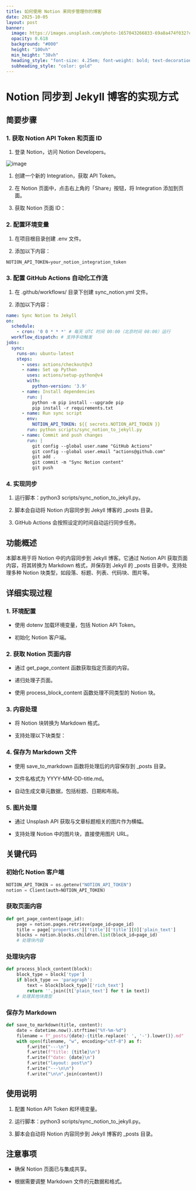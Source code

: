 ```yaml
---
title: 如何使用 Notion 来同步管理你的博客
date: 2025-10-05
layout: post
banner:
  image: https://images.unsplash.com/photo-1657043266833-69a8a474f032?crop=entropy&cs=tinysrgb&fit=max&fm=jpg&ixid=M3w2OTIwMzJ8MHwxfHJhbmRvbXx8fHx8fHx8fDE3NTk2MzgxOTN8&ixlib=rb-4.1.0&q=80&w=1080
  opacity: 0.618
  background: "#000"
  height: "100vh"
  min_height: "38vh"
  heading_style: "font-size: 4.25em; font-weight: bold; text-decoration: underline"
  subheading_style: "color: gold"
---
```


# Notion 同步到 Jekyll 博客的实现方式

## 简要步骤

### 1. 获取 Notion API Token 和页面 ID

1. 登录 Notion，访问 Notion Developers。

![image](https://prod-files-secure.s3.us-west-2.amazonaws.com/a7a0cc5a-89b9-4cda-8686-1fba0ca52f40/d19c1afe-dea5-4312-9333-786b0ba83054/image.png?X-Amz-Algorithm=AWS4-HMAC-SHA256&X-Amz-Content-Sha256=UNSIGNED-PAYLOAD&X-Amz-Credential=ASIAZI2LB466RUPSH7K3%2F20251005%2Fus-west-2%2Fs3%2Faws4_request&X-Amz-Date=20251005T042312Z&X-Amz-Expires=3600&X-Amz-Security-Token=IQoJb3JpZ2luX2VjENH%2F%2F%2F%2F%2F%2F%2F%2F%2F%2FwEaCXVzLXdlc3QtMiJHMEUCIQC2PFwq%2Fh3Zjed8FvVSLyv%2FZ0biVj570qqAwL18ioBG%2BAIgJBxX3ivMezm1LlLKgQeEMLKtMvBOD445lzFH6V6UBz4q%2FwMIaRAAGgw2Mzc0MjMxODM4MDUiDOr1WXHBIGk7aGsqWSrcA3qzXw3usdTCwGt%2FyDoJj3XzNSuNljwjzZE5DgVWzHVaXjF9Ym1D2Bz0w63cvHr%2BGoYBgvcb37ILrfVf4Darx73wVoJS%2FH6AfsYpunDdvfxGa2TEV%2F5f%2FIHmHlxxddVFTsa1HUh8KKuL72xako74zCzyiomeaNpUMMHie8a6yUhANKTCfw4M6ih32v0zMGI4hHHEZINAPPWcIhfgQ8QwFxK40q1Rpn2B%2FA1o9UJI4Bopk%2FhwmQECE3pc9ILrNMFyYAwXRckhHu2dOGNhgto%2Bg%2FSEPp53RGAhXtUXKDuioTIXiMlieZj%2B6%2BFb%2BqihFSIPmM%2B5QJbB3VsVsJWDI3JPcLQsaOHmUiYYwPc8KCzbDB4gjcEYArnk1YmPzm%2F8ICZi64TnfHhuSpkAK3HPGqwaCslXGoxW7j7L9nhd3E%2FYfwMmsQZOrknb6u%2F3MU6nJcuiTnJuvK3yNrvuJTco2UAL0GKIespT9KQUssj3CQ8vSQukEzoJhD1LS5sedaUeU6CJ%2F4I5Ad6lYs%2FS5mSQvx6mWw%2FdvryQ2QMwaeaPAqyphQrBXM4qBroAF1BgayqQ3akE4Nilk6GY2Gq9Su6B3ZdlBOE2dZXZklDhn68vR822h3dBmR%2BHm2McZ5poz%2B1RMKD1hscGOqUBey8fHQsXYPE%2FT48rS4SzS6OX4k45Iixrh9wqOFRC36EI3Wv1kTeh3qFrOBe8NCmaKaeof2787K25uBCitN%2FaZIgxMLR73zN4JLdrIUR50FCvL4%2BrOI2Sdto4I5cOwJ24bmWLCYENuluCAEKBVIu0tunhjHPnmEYWA18tgT7UPx1XlZD%2FUAx2zB%2FUHJu0mRk8hgrn8vjr6CuN66PrZWDTHBjCcDGa&X-Amz-Signature=02577422993f9d6c786982b04e820f929aa095694ef30b91535718ac195b6a82&X-Amz-SignedHeaders=host&x-amz-checksum-mode=ENABLED&x-id=GetObject)

1. 创建一个新的 Integration，获取 API Token。

1. 在 Notion 页面中，点击右上角的「Share」按钮，将 Integration 添加到页面。

1. 获取 Notion 页面 ID：


### 2. 配置环境变量

1. 在项目根目录创建 .env 文件。

1. 添加以下内容：

```javascript
NOTION_API_TOKEN=your_notion_integration_token
```

### 3. 配置 GitHub Actions 自动化工作流

1. 在 .github/workflows/ 目录下创建 sync_notion.yml 文件。

1. 添加以下内容：

```yaml
name: Sync Notion to Jekyll
on:
  schedule:
    - cron: '0 0 * * *' # 每天 UTC 时间 00:00（北京时间 08:00）运行
  workflow_dispatch: # 支持手动触发
jobs:
  sync:
    runs-on: ubuntu-latest
    steps:
      - uses: actions/checkout@v3
      - name: Set up Python
        uses: actions/setup-python@v4
        with:
          python-version: '3.9'
      - name: Install dependencies
        run: |
          python -m pip install --upgrade pip
          pip install -r requirements.txt
      - name: Run sync script
        env:
          NOTION_API_TOKEN: ${{ secrets.NOTION_API_TOKEN }}
        run: python scripts/sync_notion_to_jekyll.py
      - name: Commit and push changes
        run: |
          git config --global user.name "GitHub Actions"
          git config --global user.email "actions@github.com"
          git add .
          git commit -m "Sync Notion content"
          git push
```

### 4. 实现同步

1. 运行脚本：python3 scripts/sync_notion_to_jekyll.py。

1. 脚本会自动将 Notion 内容同步到 Jekyll 博客的 _posts 目录。

1. GitHub Actions 会按照设定的时间自动运行同步任务。

## 功能概述

本脚本用于将 Notion 中的内容同步到 Jekyll 博客。它通过 Notion API 获取页面内容，将其转换为 Markdown 格式，并保存到 Jekyll 的 _posts 目录中。支持处理多种 Notion 块类型，如段落、标题、列表、代码块、图片等。

## 详细实现过程

### 1. 环境配置

- 使用 dotenv 加载环境变量，包括 Notion API Token。

- 初始化 Notion 客户端。

### 2. 获取 Notion 页面内容

- 通过 get_page_content 函数获取指定页面的内容。

- 递归处理子页面。

- 使用 process_block_content 函数处理不同类型的 Notion 块。

### 3. 内容处理

- 将 Notion 块转换为 Markdown 格式。

- 支持处理以下块类型：


### 4. 保存为 Markdown 文件

- 使用 save_to_markdown 函数将处理后的内容保存到 _posts 目录。

- 文件名格式为 YYYY-MM-DD-title.md。

- 自动生成文章元数据，包括标题、日期和布局。

### 5. 图片处理

- 通过 Unsplash API 获取与文章标题相关的图片作为横幅。

- 支持处理 Notion 中的图片块，直接使用图片 URL。

## 关键代码

### 初始化 Notion 客户端

```python
NOTION_API_TOKEN = os.getenv("NOTION_API_TOKEN")
notion = Client(auth=NOTION_API_TOKEN)
```

### 获取页面内容

```python
def get_page_content(page_id):
    page = notion.pages.retrieve(page_id=page_id)
    title = page['properties']['title']['title'][0]['plain_text']
    blocks = notion.blocks.children.list(block_id=page_id)
    # 处理块内容
```

### 处理块内容

```python
def process_block_content(block):
    block_type = block['type']
    if block_type == 'paragraph':
        text = block[block_type]['rich_text']
        return ''.join([t['plain_text'] for t in text])
    # 处理其他块类型
```

### 保存为 Markdown

```python
def save_to_markdown(title, content):
    date = datetime.now().strftime("%Y-%m-%d")
    filename = f"_posts/{date}-{title.replace(' ', '-').lower()}.md"
    with open(filename, "w", encoding="utf-8") as f:
        f.write("---\n")
        f.write(f"title: {title}\n")
        f.write(f"date: {date}\n")
        f.write("layout: post\n")
        f.write("---\n\n")
        f.write("\n\n".join(content))
```

## 使用说明

1. 配置 Notion API Token 和环境变量。

1. 运行脚本：python3 scripts/sync_notion_to_jekyll.py。

1. 脚本会自动将 Notion 内容同步到 Jekyll 博客的 _posts 目录。

## 注意事项

- 确保 Notion 页面已与集成共享。

- 根据需要调整 Markdown 文件的元数据和格式。